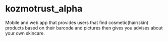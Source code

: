 # kozmotrust_alpha
Mobile and web app that provides users that find cosmetic(hair/skin) products based on their barcode and pictures then gives you advises about your own skincare.
